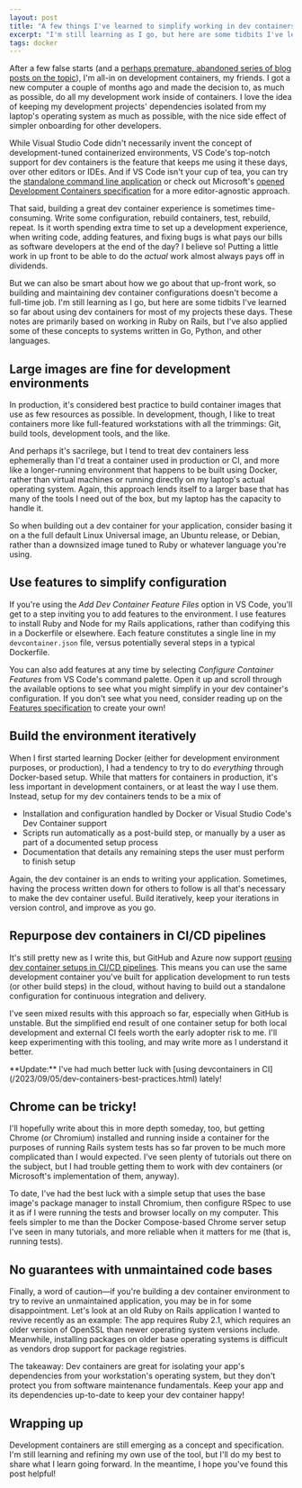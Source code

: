 ```yaml
---
layout: post
title: "A few things I've learned to simplify working in dev containers"
excerpt: "I'm still learning as I go, but here are some tidbits I've learned so far about using dev containers for most of my software projects these days."
tags: docker
---
```


After a few false starts (and a [perhaps premature, abandoned series of blog posts on the topic](/2021/02/14/docker-devcontainer-series-intro.html)), I'm all-in on development containers, my friends. I got a new computer a couple of months ago and made the decision to, as much as possible, do all my development work inside of containers. I love the idea of keeping my development projects' dependencies isolated from my laptop's operating system as much as possible, with the nice side effect of simpler onboarding for other developers.

While Visual Studio Code didn't necessarily invent the concept of development-tuned containerized environments, VS Code's top-notch support for dev containers is the feature that keeps me using it these days, over other editors or IDEs. And if VS Code isn't your cup of tea, you can try the [standalone command line application](https://github.com/devcontainers/cli) or check out Microsoft's [opened Development Containers specification](https://containers.dev) for a more editor-agnostic approach.

That said, building a great dev container experience is sometimes time-consuming. Write some configuration, rebuild containers, test, rebuild, repeat. Is it worth spending extra time to set up a development experience, when writing code, adding features, and fixing bugs is what pays our bills as software developers at the end of the day? I believe so! Putting a little work in up front to be able to do the *actual* work almost always pays off in dividends.

But we can also be smart about how we go about that up-front work, so building and maintaining dev container configurations doesn't become a full-time job. I'm still learning as I go, but here are some tidbits I've learned so far about using dev containers for most of my projects these days. These notes are primarily based on working in Ruby on Rails, but I've also applied some of these concepts to systems written in Go, Python, and other languages.

## Large images are fine for development environments

In production, it's considered best practice to build container images that use as few resources as possible. In development, though, I like to treat containers more like full-featured workstations with all the trimmings: Git, build tools, development tools, and the like.

And perhaps it's sacrilege, but I tend to treat dev containers less ephemerally than I'd treat a container used in production or CI, and more like a longer-running environment that happens to be built using Docker, rather than virtual machines or running directly on my laptop's actual operating system. Again, this approach lends itself to a larger base that has many of the tools I need out of the box, but my laptop has the capacity to handle it.

So when building out a dev container for your application, consider basing it on a the full default Linux Universal image, an Ubuntu release, or Debian, rather than a downsized image tuned to Ruby or whatever language you're using.

## Use features to simplify configuration

If you're using the *Add Dev Container Feature Files* option in VS Code, you'll get to a step inviting you to add features to the environment. I use features to install Ruby and Node for my Rails applications, rather than codifying this in a Dockerfile or elsewhere. Each feature constitutes a single line in my `devcontainer.json` file, versus potentially several steps in a typical Dockerfile.

You can also add features at any time by selecting *Configure Container Features* from VS Code's command palette. Open it up and scroll through the available options to see what you might simplify in your dev container's configuration. If you don't see what you need, consider reading up on the [Features specification](https://containers.dev/implementors/features/) to create your own!

## Build the environment iteratively

When I first started learning Docker (either for development environment purposes, or production), I had a tendency to try to do _everything_ through Docker-based setup. While that matters for containers in production, it's less important in development containers, or at least the way I use them. Instead, setup for my dev containers tends to be a mix of

- Installation and configuration handled by Docker or Visual Studio Code's Dev Container support
- Scripts run automatically as a post-build step, or manually by a user as part of a documented setup process
- Documentation that details any remaining steps the user must perform to finish setup

Again, the dev container is an ends to writing your application. Sometimes, having the process written down for others to follow is all that's necessary to make the dev container useful. Build iteratively, keep your iterations in version control, and improve as you go.

## Repurpose dev containers in CI/CD pipelines

It's still pretty new as I write this, but GitHub and Azure now support [reusing dev container setups in CI/CD pipelines](https://github.com/devcontainers/ci). This means you can use the same development container you've built for application development to run tests (or other build steps) in the cloud, without having to build out a standalone configuration for continuous integration and delivery.

I've seen mixed results with this approach so far, especially when GitHub is unstable. But the simplified end result of one container setup for both local development and external CI feels worth the early adopter risk to me. I'll keep experimenting with this tooling, and may write more as I understand it better.

<div class="alert alert-info" markdown="1">
**Update:** I've had much better luck with [using devcontainers in CI](/2023/09/05/dev-containers-best-practices.html) lately!
</div>

## Chrome can be tricky!

I'll hopefully write about this in more depth someday, too, but getting Chrome (or Chromium) installed and running inside a container for the purposes of running Rails system tests has so far proven to be much more complicated than I would expected. I've seen plenty of tutorials out there on the subject, but I had trouble getting them to work with dev containers (or Microsoft's implementation of them, anyway).

To date, I've had the best luck with a simple setup that uses the base image's package manager to install Chromium, then configure RSpec to use it as if I were running the tests and browser locally on my computer. This feels simpler to me than the Docker Compose-based Chrome server setup I've seen in many tutorials, and more reliable when it matters for me (that is, running tests).

## No guarantees with unmaintained code bases

Finally, a word of caution—if you're building a dev container environment to try to revive an unmaintained application, you may be in for some disappointment. Let's look at an old Ruby on Rails application I wanted to revive recently as an example: The app requires Ruby 2.1, which requires an older version of OpenSSL than newer operating system versions include. Meanwhile, installing packages on older base operating systems is difficult as vendors drop support for package registries.

The takeaway: Dev containers are great for isolating your app's dependencies from your workstation's operating system, but they don't protect you from software maintenance fundamentals. Keep your app and its dependencies up-to-date to keep your dev container happy!

## Wrapping up

Development containers are still emerging as a concept and specification. I'm still learning and refining my own use of the tool, but I'll do my best to share what I learn going forward. In the meantime, I hope you've found this post helpful!
